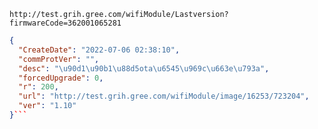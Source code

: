`http://test.grih.gree.com/wifiModule/Lastversion?firmwareCode=362001065281`

```json
{
  "CreateDate": "2022-07-06 02:38:10",
  "commProtVer": "",
  "desc": "\u90d1\u90b1\u88d5ota\u6545\u969c\u663e\u793a",
  "forcedUpgrade": 0,
  "r": 200,
  "url": "http://test.grih.gree.com/wifiModule/image/16253/723204",
  "ver": "1.10"
}```